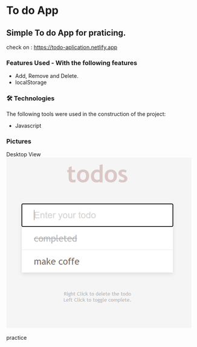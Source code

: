# To do App
## Simple To do App for praticing.

check on : https://todo-aplication.netlify.app

### Features Used - With the following features

   * Add, Remove and Delete.
   * localStorage

### 🛠 Technologies

The following tools were used in the construction of the project:

* Javascript

### Pictures 
  Desktop View
  <img alt="TodoApp" title="#TodoApp" src="./images/todo-app.png" />
 
 practice
